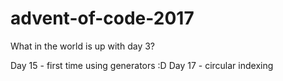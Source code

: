 # advent-of-code-2017

What in the world is up with day 3?

Day 15 - first time using generators :D
Day 17 - circular indexing
